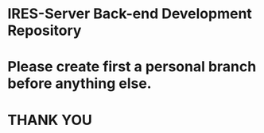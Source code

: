 # IRES-Server Back-end Development Repository
# Please create first a personal branch before anything else.
# THANK YOU
